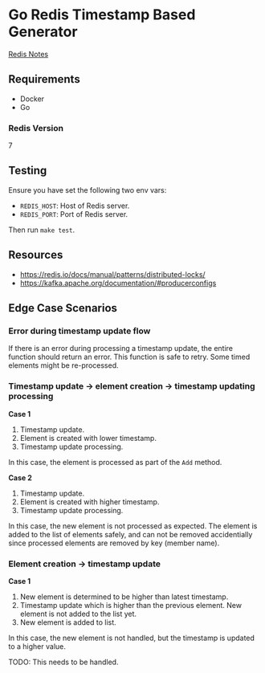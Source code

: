 # Go Redis Timestamp Based Generator

[Redis Notes](docs/REDISNOTES.md)

## Requirements

- Docker
- Go

### Redis Version

7

## Testing

Ensure you have set the following two env vars:

- `REDIS_HOST`: Host of Redis server.
- `REDIS_PORT`: Port of Redis server.

Then run `make test`.

## Resources

- https://redis.io/docs/manual/patterns/distributed-locks/
- https://kafka.apache.org/documentation/#producerconfigs

## Edge Case Scenarios

### Error during timestamp update flow

If there is an error during processing a timestamp update, the entire function should return an error. This function is safe to retry. Some timed elements might be re-processed.

### Timestamp update -> element creation -> timestamp updating processing

**Case 1**

1. Timestamp update.
2. Element is created with lower timestamp.
3. Timestamp update processing.

In this case, the element is processed as part of the `Add` method.

**Case 2**

1. Timestamp update.
2. Element is created with higher timestamp.
3. Timestamp update processing.

In this case, the new element is not processed as expected. The element is added to the list of elements safely, and can not be removed accidentially since processed elements are
removed by key (member name).

### Element creation -> timestamp update

**Case 1**

1. New element is determined to be higher than latest timestamp.
2. Timestamp update which is higher than the previous element. New element is not added to the list yet.
3. New element is added to list.

In this case, the new element is not handled, but the timestamp is updated to a higher value.

TODO: This needs to be handled.
